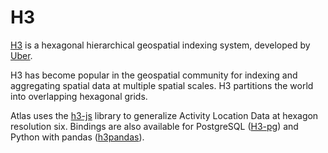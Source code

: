 # H3

[H3](https://h3geo.org/) is a hexagonal hierarchical geospatial indexing system, developed by [Uber](https://www.uber.com/blog/h3/).

H3 has become popular in the geospatial community for indexing and aggregating spatial data at multiple spatial scales. H3 partitions the world into overlapping hexagonal grids. 

Atlas uses the [h3-js](https://github.com/uber/h3-js) library to generalize Activity Location Data at hexagon resolution six. Bindings are also available for PostgreSQL ([H3-pg](https://github.com/zachasme/h3-pg)) and Python with pandas ([h3pandas](https://h3-pandas.readthedocs.io/en/latest/)).


